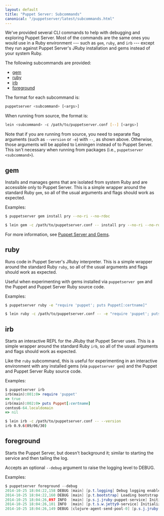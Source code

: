 ```yaml
---
layout: default
title: "Puppet Server: Subcommands"
canonical: "/puppetserver/latest/subcommands.html"
---
```



We've provided several CLI commands to help with debugging and
exploring Puppet Server. Most of the commands are the same ones you would use
in a Ruby environment --- such as `gem`, `ruby`, and `irb` --- except they run
against Puppet Server's JRuby installation and gems instead of your system Ruby.

The following subcommands are provided:

* [gem](#gem)
* [ruby](#ruby)
* [irb](#irb)
* [foreground](#foreground)

The format for each subcommand is:

~~~sh
puppetserver <subcommand> [<args>]
~~~

When running from source, the format is:

~~~sh
lein <subcommand> -c /path/to/puppetserver.conf [--] [<args>]
~~~

Note that if you are running from source, you need to separate flag arguments (such as `--version` or `-e`) with `--`, as shown above. Otherwise, those arguments will be applied to Leiningen instead of to Puppet Server. This isn't necessary when running from
packages (i.e., `puppetserver <subcommand>`).

## gem

Installs and manages gems that are isolated from system Ruby and are accessible only to Puppet Server. This is a simple wrapper around the standard Ruby `gem`, so all of the
usual arguments and flags should work as expected.

Examples:

~~~sh
$ puppetserver gem install pry --no-ri --no-rdoc
~~~

~~~sh
$ lein gem -c /path/to/puppetserver.conf -- install pry --no-ri --no-rdoc
~~~

For more information, see [Puppet Server and Gems](./gems.markdown).

## ruby

Runs code in Puppet Server's JRuby interpreter. This is a simple wrapper
around the standard Ruby `ruby`, so all of the usual arguments and flags should
work as expected.

Useful when experimenting with gems installed via `puppetserver gem` and the
Puppet and Puppet Server Ruby source code.

Examples:

~~~sh
$ puppetserver ruby -e "require 'puppet'; puts Puppet[:certname]"
~~~

~~~sh
$ lein ruby -c /path/to/puppetserver.conf -- -e "require 'puppet'; puts Puppet[:certname]"
~~~

## irb

Starts an interactive REPL for the JRuby that Puppet Server uses. This is a simple wrapper
around the standard Ruby `irb`, so all of the usual arguments and flags should
work as expected.

Like the `ruby` subcommand, this is useful for experimenting in an interactive
environment with any installed gems (via `puppetserver gem`) and the
Puppet and Puppet Server Ruby source code.

Examples:

~~~ruby
$ puppetserver irb
irb(main):001:0> require 'puppet'
=> true
irb(main):002:0> puts Puppet[:certname]
centos6-64.localdomain
=> nil
~~~

~~~sh
$ lein irb -c /path/to/puppetserver.conf -- --version
irb 0.9.6(09/06/30)
~~~

## foreground

Starts the Puppet Server, but doesn't background it; similar to starting the service
and then tailing the log.

Accepts an optional `--debug` argument to raise the logging level to DEBUG.

Examples:

~~~java
$ puppetserver foreground --debug
2014-10-25 18:04:22,158 DEBUG [main] [p.t.logging] Debug logging enabled
2014-10-25 18:04:22,160 DEBUG [main] [p.t.bootstrap] Loading bootstrap config from specified path: '/etc/puppetserver/bootstrap.cfg'
2014-10-25 18:04:26,097 INFO  [main] [p.s.j.jruby-puppet-service] Initializing the JRuby service
2014-10-25 18:04:26,101 INFO  [main] [p.t.s.w.jetty9-service] Initializing web server(s).
2014-10-25 18:04:26,149 DEBUG [clojure-agent-send-pool-0] [p.s.j.jruby-puppet-agents] Initializing JRubyPuppet instances with the following settings:
~~~

